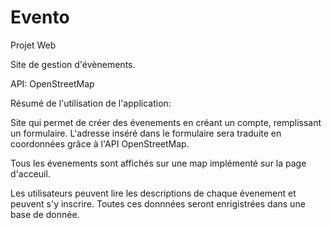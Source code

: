 # Evento
Projet Web


Site de gestion d'évènements.

API: OpenStreetMap

Résumé de l'utilisation de l'application:

  Site qui permet de créer des évenements en créant un compte, remplissant un formulaire.
  L'adresse inséré dans le formulaire sera traduite en coordonnées grâce à l'API OpenStreetMap.

  Tous les évenements sont affichés sur une map implémenté sur la page d'acceuil.

  Les utilisateurs peuvent lire les descriptions de chaque évenement et peuvent s'y inscrire. Toutes ces donnnées seront enrigistrées dans une base de donnée.
